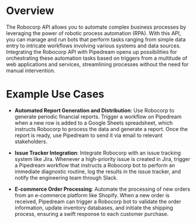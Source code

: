 # Overview

The Robocorp API allows you to automate complex business processes by leveraging the power of robotic process automation (RPA). With this API, you can manage and run bots that perform tasks ranging from simple data entry to intricate workflows involving various systems and data sources. Integrating the Robocorp API with Pipedream opens up possibilities for orchestrating these automation tasks based on triggers from a multitude of web applications and services, streamlining processes without the need for manual intervention.

# Example Use Cases

- **Automated Report Generation and Distribution**: Use Robocorp to generate periodic financial reports. Trigger a workflow on Pipedream when a new row is added to a Google Sheets spreadsheet, which instructs Robocorp to process the data and generate a report. Once the report is ready, use Pipedream to send it via email to relevant stakeholders.

- **Issue Tracker Integration**: Integrate Robocorp with an issue tracking system like Jira. Whenever a high-priority issue is created in Jira, trigger a Pipedream workflow that instructs a Robocorp bot to perform an immediate diagnostic routine, log the results in the issue tracker, and notify the engineering team through Slack.

- **E-commerce Order Processing**: Automate the processing of new orders from an e-commerce platform like Shopify. When a new order is received, Pipedream can trigger a Robocorp bot to validate the order information, update inventory databases, and initiate the shipping process, ensuring a swift response to each customer purchase.
